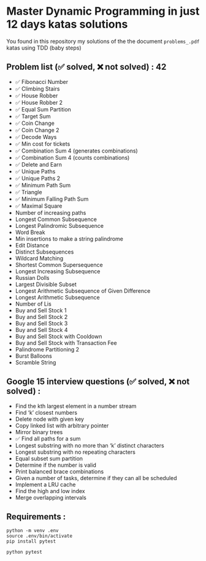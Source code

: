 # Master Dynamic Programming in just 12 days katas solutions

You found in this repository my solutions of the the document `problems_.pdf` katas using TDD (baby steps)
## Problem list (✅ solved, ❌ not solved) : 42
- ✅ Fibonacci Number
- ✅ Climbing Stairs
- ✅ House Robber
- ✅ House Robber 2
- ✅ Equal Sum Partition
- ✅ Target Sum
- ✅ Coin Change
- ✅ Coin Change 2
- ✅ Decode Ways
- ✅ Min cost for tickets
- ✅ Combination Sum 4 (generates combinations)
- ✅ Combination Sum 4 (counts combinations)
- ✅ Delete and Earn
- ✅ Unique Paths
- ✅ Unique Paths 2
- ✅ Minimum Path Sum
- ✅ Triangle
- ✅ Minimum Falling Path Sum
- ✅ Maximal Square
- Number of increasing paths
- Longest Common Subsequence
- Longest Palindromic Subsequence
- Word Break
- Min insertions to make a string palindrome
- Edit Distance
- Distinct Subsequences
- Wildcard Matching
- Shortest Common Supersequence
- Longest Increasing Subsequence
- Russian Dolls
- Largest Divisible Subset
- Longest Arithmetic Subsequence of Given Difference
- Longest Arithmetic Subsequence
- Number of Lis
- Buy and Sell Stock 1
- Buy and Sell Stock 2
- Buy and Sell Stock 3
- Buy and Sell Stock 4
- Buy and Sell Stock with Cooldown
- Buy and Sell Stock with Transaction Fee
- Palindrome Partitioning 2
- Burst Balloons
- Scramble String

## Google 15 interview questions (✅ solved, ❌ not solved) :
- Find the kth largest element in a number stream
- Find ‘k’ closest numbers
- Delete node with given key
- Copy linked list with arbitrary pointer
- Mirror binary trees
- ✅ Find all paths for a sum
- Longest substring with no more than ‘k’ distinct characters
- Longest substring with no repeating characters
- Equal subset sum partition
- Determine if the number is valid
- Print balanced brace combinations
- Given a number of tasks, determine if they can all be scheduled
- Implement a LRU cache
- Find the high and low index
- Merge overlapping intervals

## Requirements :
```shell
python -m venv .env
source .env/bin/activate
pip install pytest

python pytest
```
